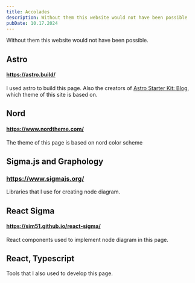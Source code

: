 ```yaml
---
title: Accolades
description: Without them this website would not have been possible
pubDate: 10.17.2024
---
```

Without them this website would not have been possible.

## Astro
#### https://astro.build/
I used astro to build this page. Also the creators of [Astro Starter Kit: Blog](https://github.com/withastro/astro/tree/main/examples/blog), which theme of this site is based on.

## Nord
#### https://www.nordtheme.com/
The theme of this page is based on nord color scheme

## Sigma.js and Graphology
### https://www.sigmajs.org/

Libraries that I use for creating node diagram.

## React Sigma
#### https://sim51.github.io/react-sigma/

React components used to implement node diagram in this page.

## React, Typescript

Tools that I also used to develop this page.

